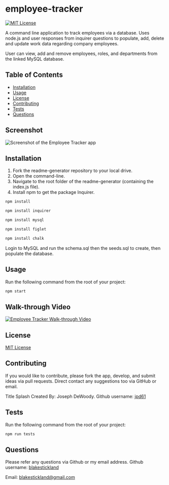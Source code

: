 <!-- Title of the project -->
  # employee-tracker
  
  [![MIT License](https://img.shields.io/badge/MIT-License-brightgreen)](https://choosealicense.com/licenses/)
  

  <!-- Description of the project -->
  A command line application to track employees via a database. Uses node.js and user responses from inquirer questions to populate, add, delete and update work data regarding company employees.

  User can view, add and remove employees, roles, and departments from the linked MySQL database. 
  
  ## Table of Contents
  * [Installation](#installation)
  * [Usage](#usage)
  * [License](#license)
  * [Contributing](#contributing)
  * [Tests](#tests)
  * [Questions](#questions)
    
  ## Screenshot

  ![Screenshot of the Employee Tracker app](https://user-images.githubusercontent.com/73763708/108137794-b7ae4900-7110-11eb-866a-07a520251e68.png)

  ## Installation
  1. Fork the readme-generator repository to your local drive.
  2. Open the command-line. 
  3. Navigate to the root folder of the readme-generator (containing the index.js file).
  4. Install npm to get the package Inquirer.
  ``` bash
  npm install
  ``` 
  ``` bash
  npm install inquirer
  ``` 
  ``` bash
  npm install mysql
  ``` 
  ``` bash
  npm install figlet
  ``` 
  ``` bash
  npm install chalk
  ``` 
  
  Login to MySQL and run the schema.sql then the seeds.sql to create, then populate the database. 

  ## Usage
  Run the following command from the root of your project:
  ``` bash
  npm start
  ``` 


  ## Walk-through Video
  [![Employee Tracker Walk-through Video](https://user-images.githubusercontent.com/73763708/108137794-b7ae4900-7110-11eb-866a-07a520251e68.png)](./assets/walkthrough-video/employee-tracker-walkthrough.mp4)

  

  ## License
  [MIT License](https://choosealicense.com/licenses/)
  
  ## Contributing
 If you would like to contribute, please fork the app, develop, and submit ideas via pull requests. Direct contact any suggestions too via GitHub or email.

  Title Splash Created By: Joseph DeWoody. 
  Github username: [jpd61](https://github.com/jpd61)

  ## Tests
  Run the following command from the root of your project:
  ```bash
  npm run tests
  ```

  ## Questions
  Please refer any questions via Github or my email address.
  Github username: [blakestickland](https://github.com/blakestickland)

  Email: blakestickland@gmail.com
